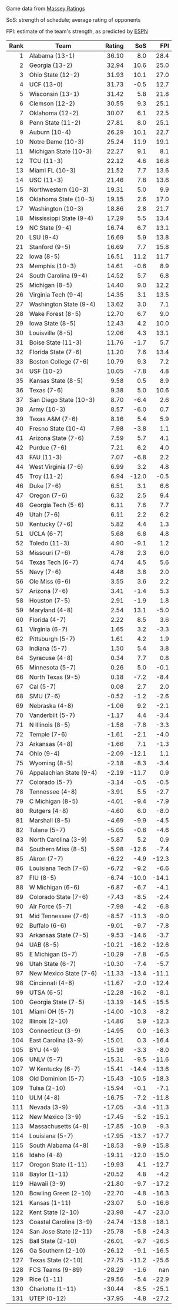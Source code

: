 Game data from [Massey Ratings](https://www.masseyratings.com/data.php)

SoS: strength of schedule; average rating of opponents

FPI: estimate of the team's strength, as predicted by
[ESPN](http://www.espn.com/college-football/statistics/teamratings)

Rank |           Team            | Rating |  SoS  |  FPI  
----:| ------------------------- | ------:| -----:| -----:
   1 | Alabama (13-1)            |  36.10 |   8.0 |  28.4
   2 | Georgia (13-2)            |  32.94 |  10.6 |  25.0
   3 | Ohio State (12-2)         |  31.93 |  10.1 |  27.0
   4 | UCF (13-0)                |  31.73 |  -0.5 |  12.7
   5 | Wisconsin (13-1)          |  31.42 |   5.8 |  21.8
   6 | Clemson (12-2)            |  30.55 |   9.3 |  25.1
   7 | Oklahoma (12-2)           |  30.07 |   6.1 |  22.5
   8 | Penn State (11-2)         |  27.81 |   8.0 |  25.1
   9 | Auburn (10-4)             |  26.29 |  10.1 |  22.7
  10 | Notre Dame (10-3)         |  25.24 |  11.9 |  19.1
  11 | Michigan State (10-3)     |  22.27 |   9.1 |   8.1
  12 | TCU (11-3)                |  22.12 |   4.6 |  16.8
  13 | Miami FL (10-3)           |  21.52 |   7.7 |  13.6
  14 | USC (11-3)                |  21.46 |   7.6 |  13.6
  15 | Northwestern (10-3)       |  19.31 |   5.0 |   9.9
  16 | Oklahoma State (10-3)     |  19.15 |   2.6 |  17.0
  17 | Washington (10-3)         |  18.86 |   2.8 |  21.7
  18 | Mississippi State (9-4)   |  17.29 |   5.5 |  13.4
  19 | NC State (9-4)            |  16.74 |   6.7 |  13.1
  20 | LSU (9-4)                 |  16.69 |   5.9 |  13.8
  21 | Stanford (9-5)            |  16.69 |   7.7 |  15.8
  22 | Iowa (8-5)                |  16.51 |  11.2 |  11.7
  23 | Memphis (10-3)            |  14.61 |  -0.6 |   8.9
  24 | South Carolina (9-4)      |  14.52 |   5.7 |   6.8
  25 | Michigan (8-5)            |  14.40 |   9.0 |  12.2
  26 | Virginia Tech (9-4)       |  14.35 |   3.1 |  13.5
  27 | Washington State (9-4)    |  13.62 |   3.0 |   7.1
  28 | Wake Forest (8-5)         |  12.70 |   6.7 |   9.0
  29 | Iowa State (8-5)          |  12.43 |   4.2 |  10.0
  30 | Louisville (8-5)          |  12.06 |   4.3 |  13.1
  31 | Boise State (11-3)        |  11.76 |  -1.7 |   5.7
  32 | Florida State (7-6)       |  11.20 |   7.6 |  13.4
  33 | Boston College (7-6)      |  10.79 |   9.3 |   7.2
  34 | USF (10-2)                |  10.05 |  -7.8 |   4.8
  35 | Kansas State (8-5)        |   9.58 |   0.5 |   8.9
  36 | Texas (7-6)               |   9.38 |   5.0 |  10.6
  37 | San Diego State (10-3)    |   8.70 |  -6.4 |   2.6
  38 | Army (10-3)               |   8.57 |  -6.0 |   0.7
  39 | Texas A&M (7-6)           |   8.16 |   5.4 |   5.9
  40 | Fresno State (10-4)       |   7.98 |  -3.8 |   1.1
  41 | Arizona State (7-6)       |   7.59 |   5.7 |   4.1
  42 | Purdue (7-6)              |   7.21 |   6.2 |   4.0
  43 | FAU (11-3)                |   7.07 |  -6.8 |   2.2
  44 | West Virginia (7-6)       |   6.99 |   3.2 |   4.8
  45 | Troy (11-2)               |   6.94 | -12.0 |  -0.5
  46 | Duke (7-6)                |   6.51 |   3.1 |   6.6
  47 | Oregon (7-6)              |   6.32 |   2.5 |   9.4
  48 | Georgia Tech (5-6)        |   6.11 |   7.6 |   7.7
  49 | Utah (7-6)                |   6.11 |   2.2 |   6.2
  50 | Kentucky (7-6)            |   5.82 |   4.4 |   1.3
  51 | UCLA (6-7)                |   5.68 |   6.8 |   4.8
  52 | Toledo (11-3)             |   4.90 |  -9.1 |   1.2
  53 | Missouri (7-6)            |   4.78 |   2.3 |   6.0
  54 | Texas Tech (6-7)          |   4.74 |   4.5 |   5.6
  55 | Navy (7-6)                |   4.48 |   3.8 |   2.0
  56 | Ole Miss (6-6)            |   3.55 |   3.6 |   2.2
  57 | Arizona (7-6)             |   3.41 |  -1.4 |   5.3
  58 | Houston (7-5)             |   2.91 |  -1.9 |   1.8
  59 | Maryland (4-8)            |   2.54 |  13.1 |  -5.0
  60 | Florida (4-7)             |   2.22 |   8.5 |   3.6
  61 | Virginia (6-7)            |   1.65 |   3.2 |  -3.3
  62 | Pittsburgh (5-7)          |   1.61 |   4.2 |   1.9
  63 | Indiana (5-7)             |   1.50 |   5.4 |   3.8
  64 | Syracuse (4-8)            |   0.34 |   7.7 |   0.8
  65 | Minnesota (5-7)           |   0.26 |   5.0 |  -0.1
  66 | North Texas (9-5)         |   0.18 |  -7.2 |  -8.4
  67 | Cal (5-7)                 |   0.08 |   2.7 |   2.0
  68 | SMU (7-6)                 |  -0.52 |  -1.2 |  -2.6
  69 | Nebraska (4-8)            |  -1.06 |   9.2 |  -2.1
  70 | Vanderbilt (5-7)          |  -1.17 |   4.4 |  -3.4
  71 | N Illinois (8-5)          |  -1.58 |  -7.8 |  -3.3
  72 | Temple (7-6)              |  -1.61 |  -2.1 |  -4.0
  73 | Arkansas (4-8)            |  -1.66 |   7.1 |  -1.3
  74 | Ohio (9-4)                |  -2.09 | -12.1 |   1.1
  75 | Wyoming (8-5)             |  -2.18 |  -8.3 |  -3.4
  76 | Appalachian State (9-4)   |  -2.19 | -11.7 |   0.9
  77 | Colorado (5-7)            |  -3.14 |  -0.5 |  -0.5
  78 | Tennessee (4-8)           |  -3.91 |   5.5 |  -2.7
  79 | C Michigan (8-5)          |  -4.01 |  -9.4 |  -7.9
  80 | Rutgers (4-8)             |  -4.60 |   6.0 |  -8.0
  81 | Marshall (8-5)            |  -4.69 |  -9.9 |  -4.5
  82 | Tulane (5-7)              |  -5.05 |  -0.6 |  -4.6
  83 | North Carolina (3-9)      |  -5.87 |   5.2 |   0.9
  84 | Southern Miss (8-5)       |  -5.98 | -12.6 |  -7.4
  85 | Akron (7-7)               |  -6.22 |  -4.9 | -12.3
  86 | Louisiana Tech (7-6)      |  -6.72 |  -9.2 |  -6.6
  87 | FIU (8-5)                 |  -6.74 | -10.0 | -14.1
  88 | W Michigan (6-6)          |  -6.87 |  -6.7 |  -4.1
  89 | Colorado State (7-6)      |  -7.43 |  -8.5 |  -2.4
  90 | Air Force (5-7)           |  -7.98 |  -4.2 |  -6.8
  91 | Mid Tennessee (7-6)       |  -8.57 | -11.3 |  -9.0
  92 | Buffalo (6-6)             |  -9.01 |  -9.7 |  -7.8
  93 | Arkansas State (7-5)      |  -9.53 | -14.6 |  -3.7
  94 | UAB (8-5)                 | -10.21 | -16.2 | -12.6
  95 | E Michigan (5-7)          | -10.29 |  -7.8 |  -6.5
  96 | Utah State (6-7)          | -10.30 |  -7.4 |  -5.7
  97 | New Mexico State (7-6)    | -11.33 | -13.4 | -11.1
  98 | Cincinnati (4-8)          | -11.67 |  -2.0 | -12.4
  99 | UTSA (6-5)                | -12.28 | -16.2 |  -8.1
 100 | Georgia State (7-5)       | -13.19 | -14.5 | -15.5
 101 | Miami OH (5-7)            | -14.00 | -10.3 |  -8.2
 102 | Illinois (2-10)           | -14.86 |   5.9 | -12.3
 103 | Connecticut (3-9)         | -14.95 |   0.0 | -16.3
 104 | East Carolina (3-9)       | -15.01 |   0.3 | -16.4
 105 | BYU (4-9)                 | -15.16 |  -3.3 |  -8.0
 106 | UNLV (5-7)                | -15.31 |  -9.5 | -11.6
 107 | W Kentucky (6-7)          | -15.41 | -14.4 | -13.6
 108 | Old Dominion (5-7)        | -15.43 | -10.5 | -18.3
 109 | Tulsa (2-10)              | -15.94 |  -0.1 |  -7.1
 110 | ULM (4-8)                 | -16.75 |  -7.2 | -11.8
 111 | Nevada (3-9)              | -17.05 |  -3.4 | -11.3
 112 | New Mexico (3-9)          | -17.45 |  -5.2 | -15.1
 113 | Massachusetts (4-8)       | -17.85 | -10.9 |  -9.3
 114 | Louisiana (5-7)           | -17.95 | -13.7 | -17.7
 115 | South Alabama (4-8)       | -18.53 |  -9.9 | -15.8
 116 | Idaho (4-8)               | -19.11 | -12.0 | -15.0
 117 | Oregon State (1-11)       | -19.93 |   4.1 | -12.7
 118 | Baylor (1-11)             | -20.52 |   4.8 |  -4.2
 119 | Hawaii (3-9)              | -21.80 |  -9.7 | -17.2
 120 | Bowling Green (2-10)      | -22.70 |  -4.8 | -16.3
 121 | Kansas (1-11)             | -23.07 |   5.0 | -16.6
 122 | Kent State (2-10)         | -23.98 |  -4.7 | -23.0
 123 | Coastal Carolina (3-9)    | -24.74 | -13.8 | -18.1
 124 | San Jose State (2-11)     | -25.78 |  -5.8 | -24.3
 125 | Ball State (2-10)         | -26.01 |  -9.7 | -26.5
 126 | Ga Southern (2-10)        | -26.12 |  -9.1 | -16.5
 127 | Texas State (2-10)        | -27.75 | -11.2 | -25.6
 128 | FCS Teams (9-89)          | -28.29 |  -1.6 |   nan
 129 | Rice (1-11)               | -29.56 |  -5.4 | -22.9
 130 | Charlotte (1-11)          | -30.44 |  -8.5 | -25.1
 131 | UTEP (0-12)               | -37.95 |  -4.8 | -27.2
